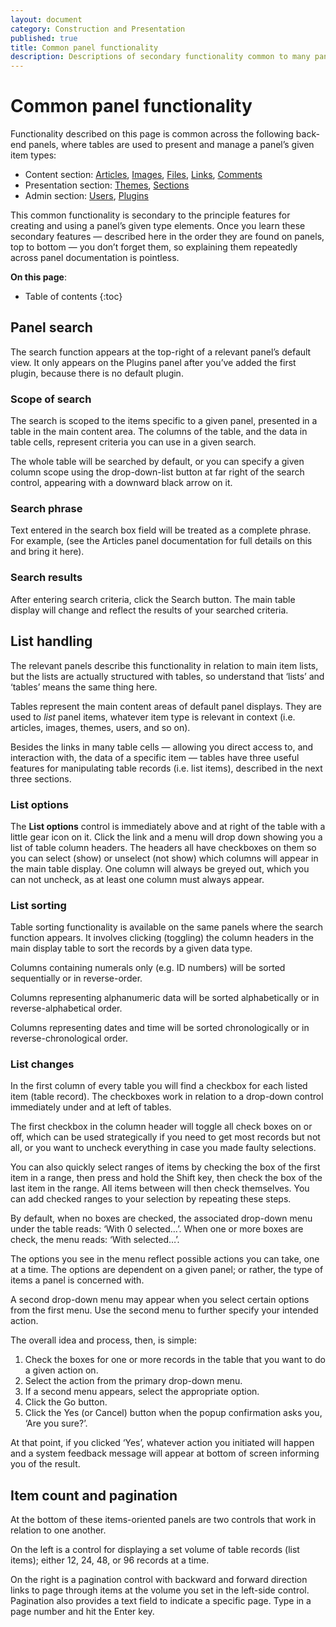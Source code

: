 ```yaml
---
layout: document
category: Construction and Presentation
published: true
title: Common panel functionality
description: Descriptions of secondary functionality common to many panels. Once you learn it, you don’t forget it.
---
```


# Common panel functionality

Functionality described on this page is common across the following back-end panels, where tables are used to present and manage a panel’s given item types:

* Content section: [Articles](/administration/articles-panel), [Images](/administration/images-panel), [Files](/administration/files-panel), [Links](/administration/links-panel), [Comments](/administration/comments-panel)
* Presentation section: [Themes](/administration/themes-panel), [Sections](/administration/sections-panel)
* Admin section: [Users](/administration/users-panel), [Plugins](/administration/plugins-panel)

 This common functionality is secondary to the principle features for creating and using a panel’s given type elements. Once you learn these secondary features — described here in the order they are found on panels, top to bottom — you don’t forget them, so explaining them repeatedly across panel documentation is pointless.

**On this page**:

* Table of contents
{:toc}

## Panel search

The search function appears at the top-right of a relevant panel’s default view. It only appears on the Plugins panel after you’ve added the first plugin, because there is no default plugin.

### Scope of search

The search is scoped to the items specific to a given panel, presented in a table in the main content area. The columns of the table, and the data in table cells, represent criteria you can use in a given search.

The whole table will be searched by default, or you can specify a given column scope using the drop-down-list button at far right of the search control, appearing with a downward black arrow on it.

### Search phrase

Text entered in the search box field will be treated as a complete phrase. For example, (see the Articles panel documentation for full details on this and bring it here).

### Search results

After entering search criteria, click the Search button. The main table display will change and reflect the results of your searched criteria.

## List handling

The relevant panels describe this functionality in relation to main item lists, but the lists are actually structured with tables, so understand that ‘lists’ and ‘tables’ means the same thing here.

Tables represent the main content areas of default panel displays. They are used to _list_ panel items, whatever item type is relevant in context (i.e. articles, images, themes, users, and so on).

Besides the links in many table cells — allowing you direct access to, and interaction with, the data of a specific item — tables have three useful features for manipulating table records (i.e. list items), described in the next three sections.

### List options

The **List options** control is immediately above and at right of the table with a little gear icon on it. Click the link and a menu will drop down showing you a list of table column headers. The headers all have checkboxes on them so you can select (show) or unselect (not show) which columns will appear in the main table display. One column will always be greyed out, which you can not uncheck, as at least one column must always appear.

### List sorting

Table sorting functionality is available on the same panels where the search function appears. It involves clicking (toggling) the column headers in the main display table to sort the records by a given data type.

Columns containing numerals only (e.g. ID numbers) will be sorted sequentially or in reverse-order.

Columns representing alphanumeric data will be sorted alphabetically or in reverse-alphabetical order.

Columns representing dates and time will be sorted chronologically or in reverse-chronological order.

### List changes

In the first column of every table you will find a checkbox for each listed item (table record). The checkboxes work in relation to a drop-down control immediately under and at left of tables.

The first checkbox in the column header will toggle all check boxes on or off, which can be used strategically if you need to get most records but not all, or you want to uncheck everything in case you made faulty selections.

You can also quickly select ranges of items by checking the box of the first item in a range, then press and hold the Shift key, then check the box of the last item in the range. All items between will then check themselves. You can add checked ranges to your selection by repeating these steps.

By default, when no boxes are checked, the associated drop-down menu under the table reads: ‘With 0 selected…’. When one or more boxes are check, the menu reads: ‘With selected…’.

The options you see in the menu reflect possible actions you can take, one at a time. The options are dependent on a given panel; or rather, the type of items a panel is concerned with.

A second drop-down menu may appear when you select certain options from the first menu. Use the second menu to further specify your intended action.

The overall idea and process, then, is simple:

1. Check the boxes for one or more records in the table that you want to do a given action on.
2. Select the action from the primary drop-down menu.
3. If a second menu appears, select the appropriate option.
4. Click the Go button.
5. Click the Yes (or Cancel) button when the popup confirmation asks you, ‘Are you sure?’.

At that point, if you clicked ‘Yes’, whatever action you initiated will happen and a system feedback message will appear at bottom of screen informing you of the result.

## Item count and pagination

At the bottom of these items-oriented panels are two controls that work in relation to one another.

On the left is a control for displaying a set volume of table records (list items); either 12, 24, 48, or 96 records at a time.

On the right is a pagination control with backward and forward direction links to page through items at the volume you set in the left-side control. Pagination also provides a text field to indicate a specific page. Type in a page number and hit the Enter key.
